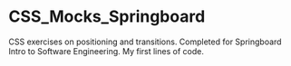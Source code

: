 # CSS_Mocks_Springboard
CSS exercises on positioning and transitions. Completed for Springboard Intro to Software Engineering. My first lines of code.

